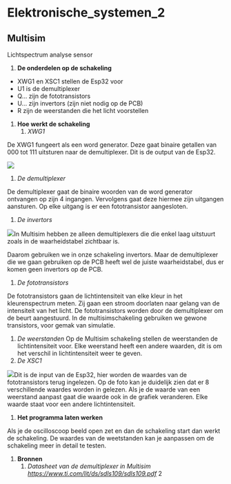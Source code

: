 # Elektronische_systemen_2

## Multisim

Lichtspectrum analyse sensor

1. **De onderdelen op de schakeling**
- XWG1 en XSC1 stellen de Esp32 voor
- U1 is de demultiplexer
- Q… zijn de fototransistors
- U… zijn invertors (zijn niet nodig op de PCB)
- R zijn de weerstanden die het licht voorstellen

1. **Hoe werkt de schakeling**
   1. *XWG1*

De XWG1 fungeert als een word generator. Deze gaat binaire getallen van 000 tot 111 uitsturen naar de demultiplexer. Dit is de output van de Esp32.

![](img/001.png)

1. *De demultiplexer*

De demultiplexer gaat de binaire woorden van de word generator ontvangen op zijn 4 ingangen. Vervolgens gaat deze hiermee zijn uitgangen aansturen. Op elke uitgang is er een fototransistor aangesloten. 

1. *De invertors*

![](img/002.png)In Multisim hebben ze alleen demultiplexers die  die enkel laag uitstuurt zoals in de waarheidstabel zichtbaar is.

Daarom gebruiken we in onze schakeling invertors.
Maar de demultiplexer die we gaan gebruiken op de PCB heeft wel de juiste waarheidstabel, dus er komen geen invertors op de PCB.

1. *De fototransistors*

De fototransistors gaan de lichtintensiteit van elke kleur in het kleurenspectrum meten. Zij gaan een stroom doorlaten naar gelang van de intensiteit van het licht.
De fototransistors worden door de demultiplexer om de beurt aangestuurd. In de multisimschakeling gebruiken we gewone transistors, voor gemak van simulatie.

1. *De weerstanden*
   Op de Multisim schakeling stellen de weerstanden de lichtintensiteit voor. Elke weerstand heeft een andere waarden, dit is om het verschil in lichtintensiteit weer te geven.
1. *De XSC1*

![](img/003.png)Dit is de input van de Esp32, hier worden de waardes van de fototransistors terug ingelezen.
Op de foto kan je duidelijk zien dat er 8 verschillende waardes worden in gelezen. Als je de waarde van een weerstand aanpast gaat die waarde ook in de grafiek veranderen. Elke waarde staat voor een andere lichtintensiteit.

1. **Het programma laten werken**

Als je de oscilloscoop beeld open zet en dan de schakeling start dan werkt de schakeling. De waardes van de weetstanden kan je aanpassen om de schakeling meer in detail te testen.

1. **Bronnen**
   1. *Datasheet van de demultiplexer in Multisim
      <https://www.ti.com/lit/ds/sdls109/sdls109.pdf>* 
2

